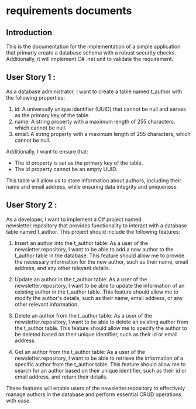 # requirements documents

## Introduction

This is the documentation for the implementation of a simple application that primarly create a database schema with a robust security checks.
Additionally, it will implement C# .net unit to validate the requirement.

## User Story 1 :
As a database administrator, I want to create a table named t_author with the following properties:

1. id: A universally unique identifier (UUID) that cannot be null and serves as the primary key of the table.
2. name: A string property with a maximum length of 255 characters, which cannot be null.
3. email: A string property with a maximum length of 255 characters, which cannot be null.

Additionally, I want to ensure that:
- The id property is set as the primary key of the table.
- The id property cannot be an empty UUID.

This table will allow us to store information about authors, including their name and email address, while ensuring data integrity and uniqueness.

## User Story 2 :
As a developer, I want to implement a C# project named newsletter.repository that provides functionality to interact with a database table named t_author. This project should include the following features:

1. Insert an author into the t_author table: As a user of the newsletter.repository, I want to be able to add a new author to the t_author table in the database. This feature should allow me to provide the necessary information for the new author, such as their name, email address, and any other relevant details.

2. Update an author in the t_author table: As a user of the newsletter.repository, I want to be able to update the information of an existing author in the t_author table. This feature should allow me to modify the author's details, such as their name, email address, or any other relevant information.

3. Delete an author from the t_author table: As a user of the newsletter.repository, I want to be able to delete an existing author from the t_author table. This feature should allow me to specify the author to be deleted based on their unique identifier, such as their id or email address.

4. Get an author from the t_author table: As a user of the newsletter.repository, I want to be able to retrieve the information of a specific author from the t_author table. This feature should allow me to search for an author based on their unique identifier, such as their id or email address, and return their details.

These features will enable users of the newsletter.repository to effectively manage authors in the database and perform essential CRUD operations with ease.